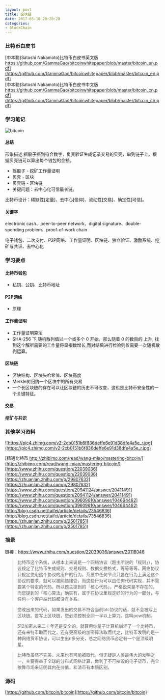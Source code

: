 ```yaml
---
layout: post
title: 区块链
date: 2017-05-18 20:20:20
categories:
- BlockChain
---
```


### 比特币白皮书

[中本聪(Satoshi Nakamoto)比特币白皮书英文版 https://github.com/GammaGao/bitcoinwhitepaper/blob/master/bitcoin_en.pdf](https://github.com/GammaGao/bitcoinwhitepaper/blob/master/bitcoin_en.pdf)  
[中本聪(Satoshi Nakamoto)比特币白皮书中文版 https://github.com/GammaGao/bitcoinwhitepaper/blob/master/bitcoin_cn.pdf](https://github.com/GammaGao/bitcoinwhitepaper/blob/master/bitcoin_cn.pdf)  

### 学习笔记

![bitcoin](http://junwang.me/images/posts/2017-05-18-bitcoin.png)

#### 总结

形象描述:摇骰子摇到符合数字，负责验证生成记录交易的贝壳，串到链子上。根据贝壳链可以算出每个钱包的金额。
- 摇骰子 - 挖矿工作量证明
- 贝壳 - 区块
- 贝壳链 - 区块链
- 关键问题：去中心化可信最长链。

比特币设计：稀缺性[定量]、去中心[信仰]、流动性[交易]、确定性[可信]。

#### 关键字

electronic cash、peer-to-peer network、digital signature、double-spending problem、proof-of-work chain

电子钱包、二次支付、P2P网络、工作量证明、区块链、独立验证、激励系统、挖矿与共识、去中心化

### 学习要点

#### 比特币钱包 

- 私钥、公钥、比特币地址

#### P2P网络

- 原理

#### 工作量证明

- 工作量证明算法
- SHA-256 下,随机散列值以一个或多个 0 开始。那么随着 0 的数目的 上升, 找到这个解所需要的工作量将呈指数增长,而对结果进行检验则仅需要一次随机散列运算。

#### 区块链

- 区块结构、区块头哈希值、区块高度
- Merkle树归纳一个区块中的所有交易
- 一个长区块链的存在可以让区块链的历史不可改变，这也是比特币安全性的一个关键特征。

#### 交易

#### 挖矿与共识

### 其他学习资料

![https://pic4.zhimg.com/v2-2cb0151b6f836deffe6e91d38dfe4a5e_r.jpg](https://pic4.zhimg.com/v2-2cb0151b6f836deffe6e91d38dfe4a5e_r.jpg)  

[精通比特币 http://zhibimo.com/read/wang-miao/mastering-bitcoin/](http://zhibimo.com/read/wang-miao/mastering-bitcoin/)  
[https://www.zhihu.com/question/22039036](https://www.zhihu.com/question/22039036)  
[https://zhuanlan.zhihu.com/p/29807632](https://zhuanlan.zhihu.com/p/29807632)  
[https://www.zhihu.com/question/20941124/answer/20411491](https://www.zhihu.com/question/20941124/answer/20411491)  
[https://www.zhihu.com/question/39609610/answer/104664482](https://www.zhihu.com/question/39609610/answer/104664482)  
[http://blog.csdn.net/taifei/article/details/73546836](http://blog.csdn.net/taifei/article/details/73546836)  
[https://zhuanlan.zhihu.com/p/25017851](https://zhuanlan.zhihu.com/p/25017851)  

### 摘录
链接：https://www.zhihu.com/question/22039036/answer/20118046

> 比特币这个系统，从根本上来说是一个网络协议（题主所说的「规则」），协议规定了比特币生成规则、交易规则、数据交换格式，等等等等。网络协议只规定使用这个协议的用户的行为。系统中任何节点只要在行为上满足这个协议的要求，就可以被网络接受，而这些行为可以由任何代码实现，并不需要某个特定的代码。所以题主提到的「核心代码」，严格说来是不存在的。而您提到的「核心算法」确实有，属于在协议里规定好的行为的一部分，与任何一个客户端代码都没有关系。

> 您改出来的代码，如果发出的交易不符合当前btc协议的话，就不会被写上区块链。要写上区块链，您必须控制全网一半以上算力。这叫pow机制。

> 512加密未来二十年还是安全的，就算用你量子计算机崩坏了一个比特币，还有来特币取而代之，还有更高级的加密算法取而代之，比特币发明的是一种网络货币协议，可以生出n多分支，总之网络货币必定有一个是顶级明星。

> 比特币虽然不完美，未来也有可能被取代，但无疑是人类最伟大的发明之一，主要得益于全球的分布式网络计算，做到了不可摧毁的电子货币，完全依靠市场来证明其内在价值，和法币有本质区别。


### 源码

[https://github.com/bitcoin/bitcoin](https://github.com/bitcoin/bitcoin)  
